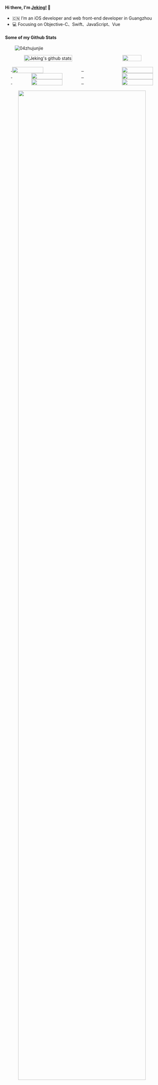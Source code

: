 #### Hi there, I'm [Jeking!](https://github.com/04zhujunjie/) 👋

- :cn: I’m an iOS developer and web front-end developer in Guangzhou
- :computer: Focusing on Objective-C、Swift、JavaScript、Vue
#### Some of my Github Stats
<p align = left>
 &emsp;&emsp;
 <img src=https://komarev.com/ghpvc/?username=04zhujunjie&color=green alt=04zhujunjie />
</p>

<!-- 奖杯的形式统计GitHub -->
<!-- <p align = left>
  &emsp;&emsp;
 <img src="https://github-profile-trophy.vercel.app/?username=04zhujunjie&theme=tokyonight" />
</p> -->

<!-- <p align = center>  
 <img width = "60%" src="https://github-readme-stats.vercel.app/api?username=04zhujunjie&show_icons=true&hide=contribs&theme=tokyonight&line_height=31" alt="Jeking's github stars" />
 <img width = "35%" src = "https://github-readme-stats.vercel.app/api/top-langs/?username=04zhujunjie&theme=tokyonight&langs_count=3"> 
</p> -->
<div align = center>
 
<!--  <div color = "#f00" style = "width:90%;background:#f00">
  <p align = left>
  <img src=https://komarev.com/ghpvc/?username=04zhujunjie&color=green alt=04zhujunjie />
  </p>
 </div> -->
 
<div align = center style = "display: flex;justify-content:space-between;">
  <img width = "56%" src="https://github-readme-stats.vercel.app/api?username=04zhujunjie&show_icons=true&hide=contribs&theme=tokyonight&line_height=33" alt="Jeking's github stats" />
 <img width = "35%" src = "https://github-readme-stats.vercel.app/api/top-langs/?username=04zhujunjie&theme=tokyonight&langs_count=3"> 
 </div>
 
 </br>
 
 <div align = center style="display: flex;flex-direction:column;">
  <div style = "justify-content:space-between">
 <a align = left href="https://github.com/04zhujunjie/ZJJPopup">
  <img align="center" width = "45%"   src="https://github-readme-stats.vercel.app/api/pin/?username=04zhujunjie&repo=ZJJPopup&theme=tokyonight" />
</a>
<a align = right href="https://github.com/04zhujunjie/ZJJTimeCountDown">
  <img align="center" width = "45%" src="https://github-readme-stats.vercel.app/api/pin/?username=04zhujunjie&repo=ZJJTimeCountDown&theme=tokyonight" />
</a>
</div>

<div style = "justify-content:space-between">
<a  href="https://github.com/04zhujunjie/ZJJForm">
  <img align="center" width = "45%"  src="https://github-readme-stats.vercel.app/api/pin/?username=04zhujunjie&repo=ZJJForm&theme=tokyonight" />
</a>
<a align = right  href="https://github.com/04zhujunjie/JJFontFit">
  <img align="center" width = "45%"  src="https://github-readme-stats.vercel.app/api/pin/?username=04zhujunjie&repo=JJFontFit&theme=tokyonight" />
</a>
 </div>
 
 <div style = "justify-content:space-between">
<a  href="https://github.com/04zhujunjie/jj-uni">
  <img align="center" width = "45%"  src="https://github-readme-stats.vercel.app/api/pin/?username=04zhujunjie&repo=jj-uni&theme=tokyonight" />
</a>
<a align = right  href="https://github.com/04zhujunjie/JJImagePicker">
  <img align="center" width = "45%"  src="https://github-readme-stats.vercel.app/api/pin/?username=04zhujunjie&repo=JJImagePicker&theme=tokyonight" />
</a>
 </div>
 </div>
 

 

<!-- <p align = center>
<a align = left href="https://github.com/04zhujunjie/ZJJPopup">
  <img align="center" width = "47.6%"   src="https://github-readme-stats.vercel.app/api/pin/?username=04zhujunjie&repo=ZJJPopup&theme=tokyonight" />
</a>
<a align = right href="https://github.com/04zhujunjie/ZJJTimeCountDown">
  <img align="center" width = "47.6%" src="https://github-readme-stats.vercel.app/api/pin/?username=04zhujunjie&repo=ZJJTimeCountDown&theme=tokyonight" />
</a>
<a  href="https://github.com/04zhujunjie/ZJJForm">
  <img align="center" width = "47.6%"  src="https://github-readme-stats.vercel.app/api/pin/?username=04zhujunjie&repo=ZJJForm&theme=tokyonight" />
</a>
<a align = right  href="https://github.com/04zhujunjie/JJFontFit">
  <img align="center" width = "47.6%"  src="https://github-readme-stats.vercel.app/api/pin/?username=04zhujunjie&repo=JJFontFit&theme=tokyonight" />
</a>
<a  href="https://github.com/04zhujunjie/jj-uni">
  <img align="center" width = "47.6%"  src="https://github-readme-stats.vercel.app/api/pin/?username=04zhujunjie&repo=jj-uni&theme=tokyonight" />
</a>
<a align = right  href="https://github.com/04zhujunjie/JJImagePicker">
  <img align="center" width = "47.6%"  src="https://github-readme-stats.vercel.app/api/pin/?username=04zhujunjie&repo=JJImagePicker&theme=tokyonight" />
</a>
</p> -->


<!-- https://github.com/Ashutosh00710/github-readme-activity-graph -->
  </br>
 <div align = center>
  <img width = "91%" src="https://activity-graph.herokuapp.com/graph?username=04zhujunjie&theme=react-dark">
 </div>

<!-- <p align = left>
 <img width = "91%" src="https://activity-graph.herokuapp.com/graph?username=04zhujunjie&theme=react-dark">
</p> -->
 </div>


